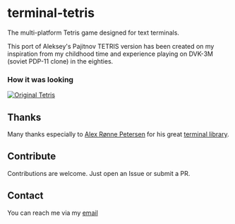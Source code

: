 # terminal-tetris
The multi-platform Tetris game designed for text terminals.

This port of Aleksey's Pajitnov TETRIS version has been created on my inspiration from my childhood time and experience playing on DVK-3M (soviet PDP-11 clone) in the eighties.

### How it was looking 

[![Original Tetris](https://img.youtube.com/vi/O0gAgQQHFcQ/0.jpg)](https://www.youtube.com/watch?v=O0gAgQQHFcQ "Original Tetris")

## Thanks
Many thanks especially to [Alex Rønne Petersen](https://github.com/alexrp) for his great [terminal library](https://github.com/alexrp/system-terminal).

## Contribute
Contributions are welcome. Just open an Issue or submit a PR. 

## Contact
You can reach me via my [email](mailto://semack@gmail.com)
